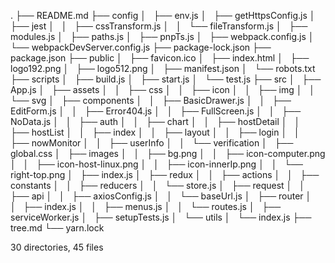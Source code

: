 .
├── README.md
├── config
│   ├── env.js
│   ├── getHttpsConfig.js
│   ├── jest
│   │   ├── cssTransform.js
│   │   └── fileTransform.js
│   ├── modules.js
│   ├── paths.js
│   ├── pnpTs.js
│   ├── webpack.config.js
│   └── webpackDevServer.config.js
├── package-lock.json
├── package.json
├── public
│   ├── favicon.ico
│   ├── index.html
│   ├── logo192.png
│   ├── logo512.png
│   ├── manifest.json
│   └── robots.txt
├── scripts
│   ├── build.js
│   ├── start.js
│   └── test.js
├── src
│   ├── App.js
│   ├── assets
│   │   ├── css
│   │   ├── icon
│   │   ├── img
│   │   └── svg
│   ├── components
│   │   ├── BasicDrawer.js
│   │   ├── EditForm.js
│   │   ├── Error404.js
│   │   ├── FullScreen.js
│   │   ├── NoData.js
│   │   ├── auth
│   │   ├── chart
│   │   ├── hostDetail
│   │   ├── hostList
│   │   ├── index
│   │   ├── layout
│   │   ├── login
│   │   ├── nowMonitor
│   │   ├── userInfo
│   │   └── verification
│   ├── global.css
│   ├── images
│   │   ├── bg.png
│   │   ├── icon-computer.png
│   │   ├── icon-host-linux.png
│   │   ├── icon-innerIp.png
│   │   └── right-top.png
│   ├── index.js
│   ├── redux
│   │   ├── actions
│   │   ├── constants
│   │   ├── reducers
│   │   └── store.js
│   ├── request
│   │   ├── api
│   │   ├── axiosConfig.js
│   │   └── baseUrl.js
│   ├── router
│   │   ├── index.js
│   │   ├── menus.js
│   │   └── routes.js
│   ├── serviceWorker.js
│   ├── setupTests.js
│   └── utils
│       └── index.js
├── tree.md
└── yarn.lock

30 directories, 45 files
